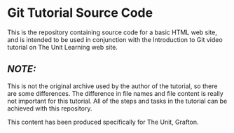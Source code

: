 

# Git Tutorial Source Code

This is the repository containing source code for a basic HTML web site, and is intended to be used in conjunction with the Introduction to Git video tutorial on The Unit Learning web site.

## *_NOTE:_*
This is not the original archive used by the author of the tutorial, so there are some differences. The difference in file names and file content is really not important for this tutorial. All of the steps and tasks in the tutorial can be achieved with this repository.

This content has been produced specifically for The Unit, Grafton.

